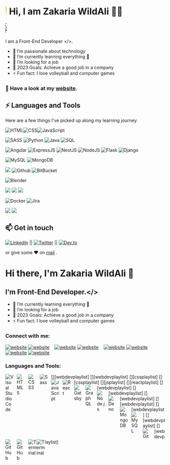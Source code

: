
# <img src="https://raw.githubusercontent.com/ABSphreak/ABSphreak/master/gifs/Hi.gif" height="32px" width="5px"> Hi, I am Zakaria WildAli 👨‍💻

<img src="./sass.svg" alt="SASS"  height="32px" width="5px"/>

I am a Front-End Developer </>.

- 👀 I’m passionate about technology
- 🌱 I’m currently learning everything 🤣
- 👯 I’m looking for a job
- 🥅 2023 Goals: Achieve a good job in a company
- ⚡ Fun fact: I love volleyball and computer games


### 🔭 Have a look at my [website](https://zakaria-ali.github.io/react-portfolio/).


## ⚡ Languages and Tools

Here are a few things I've picked up along my learning journey.

![HTML](https://img.shields.io/badge/HTML5-E34F26?style=for-the-badge&logo=html5&logoColor=white)![CSS](https://img.shields.io/badge/CSS-239120?&style=for-the-badge&logo=css3&logoColor=white)![JavaScript](https://img.shields.io/badge/JavaScript-F7DF1E?style=for-the-badge&logo=javascript&logoColor=black)

![SASS](https://img.shields.io/badge/TypeScript-007ACC?style=for-the-badge&logo=typescript&logoColor=white) ![Python](https://img.shields.io/badge/-Python-000?style=for-the-badge&logo=python) ![Java](https://img.shields.io/badge/Java-ED8B00?style=for-the-badge&logo=java&logoColor=white) ![SQL](https://img.shields.io/badge/-SQL-000?style=for-the-badge&logo=MySQL&logoColor=4479A1)
  
 ![Angular](https://img.shields.io/badge/Angular-DD0031?style=for-the-badge&logo=angular&logoColor=white) ![ExpressJS](https://img.shields.io/badge/Express.js-404D59?style=for-the-badge) ![NestJS](https://img.shields.io/badge/nestjs%20-%23E0234E.svg?&style=for-the-badge&logo=nestjs&logoColor=white) ![NodeJS](https://img.shields.io/badge/Node.js-43853D?style=for-the-badge&logo=node.js&logoColor=white) ![Flask](https://img.shields.io/badge/Flask-000000?style=for-the-badge&logo=flask&logoColor=white) ![Django](https://img.shields.io/badge/Django-092E20?style=for-the-badge&logo=django&logoColor=white)

 ![MySQL](https://img.shields.io/badge/MySQL-00000F?style=for-the-badge&logo=mysql&logoColor=white) ![MongoDB](https://img.shields.io/badge/MongoDB-4EA94B?style=for-the-badge&logo=mongodb&logoColor=white)

 ![](https://img.shields.io/badge/git%20-%23F05033.svg?&style=for-the-badge&logo=git&logoColor=white)  ![Github](https://img.shields.io/badge/github%20-%23121011.svg?&style=for-the-badge&logo=github&logoColor=white) ![BitBucket](https://img.shields.io/badge/bitbucket%20-%230047B3.svg?&style=for-the-badge&logo=bitbucket&logoColor=white)
 
 
 ![Blender](https://img.shields.io/badge/blender%20-%23F5792A.svg?&style=for-the-badge&logo=blender&logoColor=white)
 
 ![](https://img.shields.io/badge/Keras%20-%23D00000.svg?&style=for-the-badge&logo=Keras&logoColor=white) ![](https://img.shields.io/badge/pandas%20-%23150458.svg?&style=for-the-badge&logo=pandas&logoColor=white) ![](https://img.shields.io/badge/numpy%20-%23013243.svg?&style=for-the-badge&logo=numpy&logoColor=white)
 
 ![Docker](https://img.shields.io/badge/docker%20-%230db7ed.svg?&style=for-the-badge&logo=docker&logoColor=white) ![Jira](https://img.shields.io/badge/-Jira-000?&style=for-the-badge&logo=Jira-Software&logoColor=0052CC)
 
 ![](https://img.shields.io/badge/-Raspberry%20Pi-C51A4A?style=for-the-badge&logo=Raspberry-Pi) ![](https://img.shields.io/badge/-Arduino-00979D?style=for-the-badge&logo=Arduino&logoColor=white)

## 📫 Get in touch
[![LinkedIn](https://img.shields.io/badge/LinkedIn-0077B5?style=for-the-badge&logo=linkedin&logoColor=white)](https://in.linkedin.com/in/adnanazmee) || [![Twitter](https://img.shields.io/badge/Twitter-1DA1F2?style=for-the-badge&logo=twitter&logoColor=white)](https://twitter.com/AzmeeAdnan) || [![Dev.to](https://img.shields.io/badge/dev.to-0A0A0A?style=for-the-badge&logo=dev.to&logoColor=white)](https://dev.to/adnanazmee)


 or give some ♥ on [mail](mailto:zakaria.wildali.7@gmail.com) .



 



# Hi there, I'm Zakaria WildAli 👋 


## I'm Front-End Developer.</>

- 🌱 I’m currently learning everything 🤣
- 👯 I’m looking for a job
- 🥅 2023 Goals: Achieve a good job in a company
- ⚡ Fun fact: I love volleyball and computer games

### Connect with me:

[![website](./img/globe-light.svg)](https://zakaria-ali.github.io/react-portfolio/#gh-light-mode-only)
[![website](./img/globe-dark.svg)](https://zakaria-ali.github.io/react-portfolio/#gh-dark-mode-only)
&nbsp;&nbsp;
[![website](./img/linkedin-light.svg)](www.linkedin.com/in/zakaria-wildali-b6798325a/#gh-light-mode-only)
[![website](./img/linkedin-dark.svg)](www.linkedin.com/in/zakaria-wildali-b6798325a/#gh-dark-mode-only)
&nbsp;&nbsp;
[![website](./img/instagram-light.svg)](www.instagram.com/zakaria_wildali/#gh-light-mode-only)
[![website](./img/instagram-dark.svg)](www.instagram.com/zakaria_wildali/#gh-dark-mode-only)
&nbsp;&nbsp;
[![website](./img/facebook-light.svg)](www.facebook.com/zakarya.wildali.7#gh-light-mode-only)
[![website](./img/facebook-dark.svg)](www.facebook.com/zakarya.wildali.7#gh-dark-mode-only)

### Languages and Tools:

[<img align="left" alt="Visual Studio Code" width="26px" src="https://cdn.jsdelivr.net/gh/devicons/devicon/icons/vscode/vscode-original.svg" style="padding-right:10px;" />][webdevplaylist]
[<img align="left" alt="HTML5" width="26px" src="https://cdn.jsdelivr.net/gh/devicons/devicon/icons/html5/html5-original.svg" style="padding-right:10px;" />][webdevplaylist]
[<img align="left" alt="CSS3" width="26px" src="https://cdn.jsdelivr.net/gh/devicons/devicon/icons/css3/css3-original.svg" style="padding-right:10px;" />][cssplaylist]
[<img align="left" alt="Sass" width="26px" src="https://cdn.jsdelivr.net/gh/devicons/devicon/icons/sass/sass-original.svg" style="padding-right:10px;" />][cssplaylist]
[<img align="left" alt="JavaScript" width="26px" src="https://cdn.jsdelivr.net/gh/devicons/devicon/icons/javascript/javascript-original.svg" style="padding-right:10px;" />][jsplaylist]
[<img align="left" alt="React" width="26px" src="https://cdn.jsdelivr.net/gh/devicons/devicon/icons/react/react-original.svg" style="padding-right:10px;" />][reactplaylist]
[<img align="left" alt="Gatsby" width="26px" src="https://cdn.jsdelivr.net/gh/devicons/devicon/icons/gatsby/gatsby-original.svg" style="padding-right:10px;" />][webdevplaylist]
[<img align="left" alt="GraphQL" width="26px" src="https://cdn.jsdelivr.net/gh/devicons/devicon/icons/graphql/graphql-plain.svg" style="padding-right:10px;" />][webdevplaylist]
[<img align="left" alt="Node.js" width="26px" src="https://cdn.jsdelivr.net/gh/devicons/devicon/icons/nodejs/nodejs-original.svg" style="padding-right:10px;" />][webdevplaylist]
[<img align="left" alt="Deno" width="26px" src="./img/deno-light.svg" style="padding-right:10px;" />][webdevplaylist]
[<img align="left" alt="MongoDB" width="26px" src="https://cdn.jsdelivr.net/gh/devicons/devicon/icons/mongodb/mongodb-original.svg" style="padding-right:10px;" />][webdevplaylist]
[<img align="left" alt="MySQL" width="26px" src="https://cdn.jsdelivr.net/gh/devicons/devicon/icons/mysql/mysql-original.svg" style="padding-right:10px;" />][webdevplaylist]
[<img align="left" alt="Git" width="26px" src="https://cdn.jsdelivr.net/gh/devicons/devicon/icons/git/git-original.svg" style="padding-right:10px;" />][webdevplaylist]
[<img align="left" alt="GitHub" width="26px" src="https://user-images.githubusercontent.com/3369400/139447912-e0f43f33-6d9f-45f8-be46-2df5bbc91289.png" style="padding-right:10px;" />](https://www.youtube.com/playlist?list=PLkwxH9e_vrAJ0WbEsFA9W3I1W-g_BTsbt#gh-dark-mode-only)
[<img align="left" alt="GitHub" width="26px" src="https://user-images.githubusercontent.com/3369400/139448065-39a229ba-4b06-434b-bc67-616e2ed80c8f.png" style="padding-right:10px;" />](https://www.youtube.com/playlist?list=PLkwxH9e_vrAJ0WbEsFA9W3I1W-g_BTsbt#gh-light-mode-only)
[<img align="left" alt="Terminal" width="26px" src="./img/terminal-light.svg" />](https://www.youtube.com/playlist?list=PLkwxH9e_vrAJ0WbEsFA9W3I1W-g_BTsbt#gh-light-mode-only)
[<img align="left" alt="Terminal" width="26px" src="./img/terminal-dark.svg" />](https://www.youtube.com/playlist?list=PLkwxH9e_vrAJ0WbEsFA9W3I1W-g_BTsbt#gh-dark-mode-only)

<br />
<br />

[website]: https://zakaria-ali.github.io/react-portfolio/
[instagram]: https://www.instagram.com/zakaria_wildali/
[linkedin]: https://www.linkedin.com/in/zakaria-wildali-b6798325a/
[facebook]: https://www.facebook.com/zakarya.wildali.7
